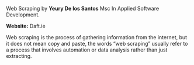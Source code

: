 Web Scraping by **Yeury De los Santos**
Msc In Applied Software Development.

**Website:** Daft.ie

Web scraping is the process of gathering information from the internet, but it does not mean copy and paste, the words “web scraping” usually refer to a process that involves automation or data analysis rather than just extracting.
